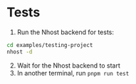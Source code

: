# Tests

1. Run the Nhost backend for tests:

```sh
cd examples/testing-project
nhost -d
```

2. Wait for the Nhost backend to start
3. In another terminal, run `pnpm run test`
